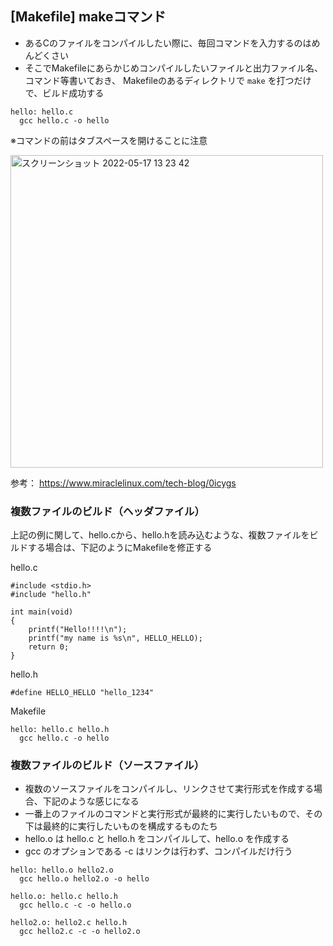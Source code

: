 ## [Makefile] makeコマンド

- あるCのファイルをコンパイルしたい際に、毎回コマンドを入力するのはめんどくさい
- そこでMakefileにあらかじめコンパイルしたいファイルと出力ファイル名、コマンド等書いておき、 Makefileのあるディレクトリで `make` を打つだけで、ビルド成功する

```
hello: hello.c
  gcc hello.c -o hello
```

※コマンドの前はタブスペースを開けることに注意

<img width="500" alt="スクリーンショット 2022-05-17 13 23 42" src="https://user-images.githubusercontent.com/16571394/168728561-8326fbeb-de7d-4785-9ef2-0b22b099840b.png">

参考： https://www.miraclelinux.com/tech-blog/0icygs

### 複数ファイルのビルド（ヘッダファイル）

上記の例に関して、hello.cから、hello.hを読み込むような、複数ファイルをビルドする場合は、下記のようにMakefileを修正する

hello.c
```
#include <stdio.h>
#include "hello.h"

int main(void)
{
    printf("Hello!!!!\n");
    printf("my name is %s\n", HELLO_HELLO);
    return 0;
}
```

hello.h
```
#define HELLO_HELLO "hello_1234"
```

Makefile
```
hello: hello.c hello.h
  gcc hello.c -o hello
```

### 複数ファイルのビルド（ソースファイル）

- 複数のソースファイルをコンパイルし、リンクさせて実行形式を作成する場合、下記のような感じになる
- 一番上のファイルのコマンドと実行形式が最終的に実行したいもので、その下は最終的に実行したいものを構成するものたち
- hello.o は hello.c と hello.h をコンパイルして、hello.o を作成する
- gcc のオプションである -c はリンクは行わず、コンパイルだけ行う

```
hello: hello.o hello2.o
  gcc hello.o hello2.o -o hello

hello.o: hello.c hello.h
  gcc hello.c -c -o hello.o
  
hello2.o: hello2.c hello.h
  gcc hello2.c -c -o hello2.o

```






